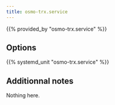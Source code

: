 ```yaml
---
title: osmo-trx.service
---
```


{{% provided_by "osmo-trx.service" %}}

## Options

{{% systemd_unit "osmo-trx.service" %}}

## Additionnal notes

Nothing here.